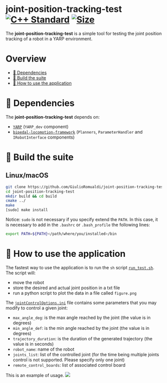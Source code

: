 # joint-position-tracking-test <a href="https://isocpp.org"><img src="https://img.shields.io/badge/standard-C++17-blue.svg?style=flat&logo=c%2B%2B" alt="C++ Standard" /></a>  </a><a href="./LICENSE"><img src="https://img.shields.io/badge/license-LGPL-19c2d8.svg" alt="Size" /></a>

The **joint-position-tracking-test** is a simple tool for testing the joint position tracking of a robot in a YARP environment. 

# Overview
- [:page_facing_up: Dependencies](#page_facing_up-dependencies)
- [:hammer: Build the suite](#hammer-build-the-suite)
- [:running: How to use the application](#running-how-to-use-the-application)

# :page_facing_up: Dependencies
The **joint-position-tracking-test** depends on:
- [`YARP`](https://github.com/robotology/YARP) (`YARP_dev` component)
- [`bipedal-locomotion-framework`](https://github.com/dic-iit/bipedal-locomotion-framework) (`Planners`, `ParameterHandler` and `IRobotInterface` components)

# :hammer: Build the suite
## Linux/macOS

```sh
git clone https://github.com/GiulioRomualdi/joint-position-tracking-test.git
cd joint-position-tracking-test
mkdir build && cd build
cmake ../
make
[sudo] make install
```
Notice: `sudo` is not necessary if you specify extend the `PATH`. In this case, it is necessary to add in the `.bashrc` or `.bash_profile` the following lines:
```sh
export PATH=${PATH}</path/where/you/installed>/bin
```

# :running: How to use the application
The fastest way to use the application is to run the `sh` script [`run_test.sh`](./script/run_test.sh).
The script will:
- move the robot
- store the desired and actual joint position in a txt file
- run a python script to plot the data in a file called `figure.png`

The [`jointControlOptions.ini`](./cpp/app/jointControlOptions.ini) file contains some parameters that you may modify to control a given joint:
- `max_angle_deg`: is the max angle reached by the joint (the value is in degrees)
- `min_angle_def`: is the min angle reached by the joint (the value is in degrees)
- `trajectory_duration`: is the duration of the generated trajectory (the value is in seconds)
- `robot_name`: name of the robot
- `joints_list`: list of the controlled joint (for the time being multiple joints control is not supported. Please specify only one joint)
- `remote_control_boards`: list of associated control board

This is an example of usage.
![](https://user-images.githubusercontent.com/16744101/97494667-e5576280-1966-11eb-840b-56e5120f6b29.gif)
